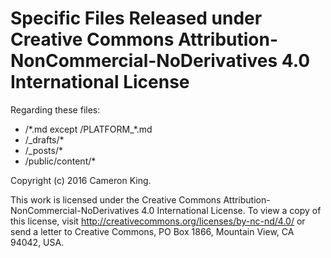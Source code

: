 # Specific Files Released under Creative Commons Attribution-NonCommercial-NoDerivatives 4.0 International License

Regarding these files:

- /\*.md except /PLATFORM_\*.md
- /_drafts/\*
- /_posts/\*
- /public/content/\*

Copyright (c) 2016 Cameron King.

This work is licensed under the Creative Commons Attribution-NonCommercial-NoDerivatives 4.0 International License. To view a copy of this license, visit http://creativecommons.org/licenses/by-nc-nd/4.0/ or send a letter to Creative Commons, PO Box 1866, Mountain View, CA 94042, USA.
